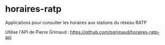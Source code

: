 # horaires-ratp
Applications pour consulter les horaires aux stations du réseau RATP

Utilise l'API de Pierre Grimaud : https://github.com/pgrimaud/horaires-ratp-api

